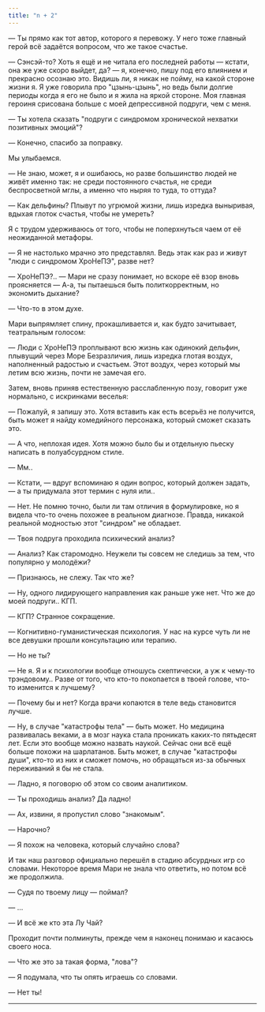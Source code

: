 ```yaml
---
title: "n + 2"
---
```


— Ты прямо как тот автор, которого я перевожу. У него тоже главный герой всё
задаётся вопросом, что же такое счастье.

— Сэнсэй-то? Хоть я ещё и не читала его последней работы — кстати, она же уже
скоро выйдет, да? — я, конечно, пишу под его влиянием и прекрасно осознаю
это. Видишь ли, я никак не пойму, на какой стороне жизни я. Я уже говорила про
"цзынь-цзынь", но ведь были долгие периоды когда я его не было и я жила на яркой
стороне. Моя главная героиня срисована больше с моей депрессивной подруги, чем с
меня.

— Ты хотела сказать "подруги с синдромом хронической нехватки позитивных
эмоций"?

— Конечно, спасибо за поправку.

Мы улыбаемся.

— Не знаю, может, я и ошибаюсь, но разве большинство людей не живёт именно так:
не среди постоянного счастья, не среди беспросветной мглы, а именно что ныряя то
туда, то оттуда?

— Как дельфины? Плывут по угрюмой жизни, лишь изредка выныривая, вдыхая глоток
счастья, чтобы не умереть?

Я с трудом удерживаюсь от того, чтобы не поперхнуться чаем от её неожиданной
метафоры.

— Я не настолько мрачно это представлял. Ведь этак как раз и живут "люди с
синдромом ХроНеПЭ", разве нет?

— ХроНеПЭ?.. — Мари не сразу понимает, но вскоре её взор вновь проясняется —
А-а, ты пытаешься быть политкорректным, но экономить дыхание?

— Что-то в этом духе.

Мари выпрямляет спину, прокашливается и, как будто зачитывает, театральным
голосом:

— Люди с ХроНеПЭ проплывают всю жизнь как одинокий дельфин, плывущий через Море
Безразличия, лишь изредка глотая воздух, наполненный радостью и счастьем. Этот
воздух, через который мы летим всю жизнь, почти не замечая его.

Затем, вновь приняв естественную расслабленную позу, говорит уже нормально, с
искринками веселья:

— Пожалуй, я запишу это. Хотя вставить как есть всерьёз не получится, быть может
я найду комедийного персонажа, который сможет сказать это.

— А что, неплохая идея. Хотя можно было бы и отдельную пьеску написать в
полуабсурдном стиле.

— Мм..

— Кстати, — вдруг вспоминаю я один вопрос, который должен задать, — а ты
придумала этот термин с нуля или..

— Нет. Не помню точно, были ли там отличия в формулировке, но я видела что-то
очень похожее в реальном диагнозе. Правда, никакой реальной модностью этот
"синдром" не обладает.

— Твоя подруга проходила психический анализ?

— Анализ? Как старомодно. Неужели ты совсем не следишь за тем, что популярно у
молодёжи?

— Признаюсь, не слежу. Так что же?

— Ну, одного лидирующего направления как раньше уже нет. Что же до моей
подруги.. КГП.

— КГП? Странное сокращение.

— Когнитивно-гуманистическая психология. У нас на курсе чуть ли не все девушки
прошли консультацию или терапию.

— Но не ты?

— Не я. Я и к психологии вообще отношусь скептически, а уж к чему-то
трэндовому.. Разве от того, что кто-то покопается в твоей голове, что-то
изменится к лучшему?

— Почему бы и нет? Когда врачи копаются в теле ведь становится лучше.

— Ну, в случае "катастрофы тела" — быть может. Но медицина развивалась веками, а
в мозг наука стала проникать каких-то пятьдесят лет. Если это вообще можно
назвать наукой. Сейчас они всё ещё больше похожи на шарлатанов. Быть может, в
случае "катастрофы души", кто-то из них и сможет помочь, но обращаться из-за
обычных переживаний я бы не стала.

— Ладно, я поговорю об этом со своим аналитиком.

— Ты проходишь анализ? Да ладно!

— Ах, извини, я пропустил слово "знакомым".

— Нарочно?

— Я похож на человека, который случайно слова?

И так наш разговор официально перешёл в стадию абсурдных игр со
словами. Некоторое время Мари не знала что ответить, но потом всё же продолжила.

— Судя по твоему лицу — поймал?

— ...

— И всё же кто эта Лу Чай?

Проходит почти полминуты, прежде чем я наконец понимаю и касаюсь своего носа.

— Что же это за такая форма, "лова"?

— Я подумала, что ты опять играешь со словами.

— Нет ты!

***
